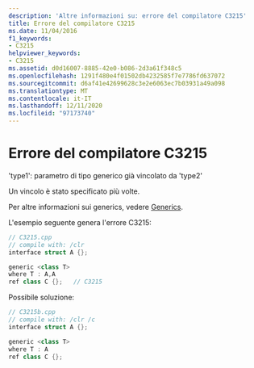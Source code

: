 ```yaml
---
description: 'Altre informazioni su: errore del compilatore C3215'
title: Errore del compilatore C3215
ms.date: 11/04/2016
f1_keywords:
- C3215
helpviewer_keywords:
- C3215
ms.assetid: d0d16007-8885-42e0-b086-2d3a61f348c5
ms.openlocfilehash: 1291f480e4f01502db4232585f7e7786fd637072
ms.sourcegitcommit: d6af41e42699628c3e2e6063ec7b03931a49a098
ms.translationtype: MT
ms.contentlocale: it-IT
ms.lasthandoff: 12/11/2020
ms.locfileid: "97173740"
---
```

# <a name="compiler-error-c3215"></a>Errore del compilatore C3215

'type1': parametro di tipo generico già vincolato da 'type2'

Un vincolo è stato specificato più volte.

Per altre informazioni sui generics, vedere [Generics](../../extensions/generics-cpp-component-extensions.md).

L'esempio seguente genera l'errore C3215:

```cpp
// C3215.cpp
// compile with: /clr
interface struct A {};

generic <class T>
where T : A,A
ref class C {};   // C3215
```

Possibile soluzione:

```cpp
// C3215b.cpp
// compile with: /clr /c
interface struct A {};

generic <class T>
where T : A
ref class C {};
```
